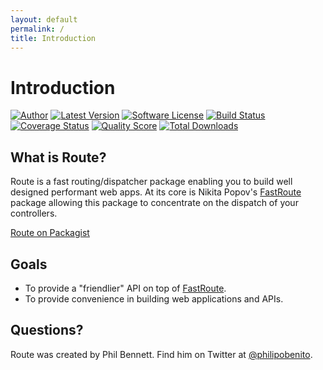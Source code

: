 ```yaml
---
layout: default
permalink: /
title: Introduction
---
```


# Introduction

[![Author](http://img.shields.io/badge/author-@philipobenito-blue.svg?style=flat-square)](https://twitter.com/philipobenito)
[![Latest Version](https://img.shields.io/github/release/thephpleague/route.svg?style=flat-square)](https://github.com/thephpleague/route/releases)
[![Software License](https://img.shields.io/badge/license-MIT-brightgreen.svg?style=flat-square)](LICENSE)
[![Build Status](https://img.shields.io/travis/thephpleague/route/master.svg?style=flat-square)](https://travis-ci.org/thephpleague/route)
[![Coverage Status](https://img.shields.io/scrutinizer/coverage/g/thephpleague/route.svg?style=flat-square)](https://scrutinizer-ci.com/g/thephpleague/route/code-structure)
[![Quality Score](https://img.shields.io/scrutinizer/g/thephpleague/route.svg?style=flat-square)](https://scrutinizer-ci.com/g/thephpleague/route)
[![Total Downloads](https://img.shields.io/packagist/dt/league/route.svg?style=flat-square)](https://packagist.org/packages/league/route)

## What is Route?

Route is a fast routing/dispatcher package enabling you to build well designed performant web apps. At its core is Nikita Popov's [FastRoute](https://github.com/nikic/FastRoute) package allowing this package to concentrate on the dispatch of your controllers.

[Route on Packagist](https://packagist.org/packages/league/route)

## Goals

- To provide a "friendlier" API on top of [FastRoute](https://github.com/nikic/FastRoute).
- To provide convenience in building web applications and APIs.

## Questions?

Route was created by Phil Bennett. Find him on Twitter at [@philipobenito](https://twitter.com/philipobenito).
